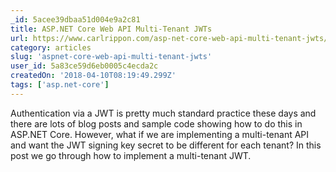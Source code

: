 ```yaml
---
_id: 5acee39dbaa51d004e9a2c81
title: ASP.NET Core Web API Multi-Tenant JWTs
url: https://www.carlrippon.com/asp-net-core-web-api-multi-tenant-jwts/
category: articles
slug: 'aspnet-core-web-api-multi-tenant-jwts'
user_id: 5a83ce59d6eb0005c4ecda2c
createdOn: '2018-04-10T08:19:49.299Z'
tags: ['asp.net-core']
---
```


Authentication via a JWT is pretty much standard practice these days and there are lots of blog posts and sample code showing how to do this in ASP.NET Core. However, what if we are implementing a multi-tenant API and want the JWT signing key secret to be different for each tenant? In this post we go through how to implement a multi-tenant JWT.


